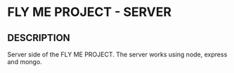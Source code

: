 # FLY ME PROJECT - SERVER

## DESCRIPTION

Server side of the FLY ME PROJECT. The server works using node, express and mongo. 

